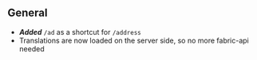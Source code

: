 ## General

- ***Added*** `/ad` as a shortcut for `/address`
- Translations are now loaded on the server side, so no more fabric-api needed
